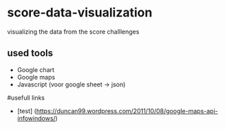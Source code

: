 # score-data-visualization
visualizing the data from the score challlenges

## used tools
* Google chart
* Google maps
* Javascript (voor google sheet -> json)

#usefull links
* [test] (https://duncan99.wordpress.com/2011/10/08/google-maps-api-infowindows/)
